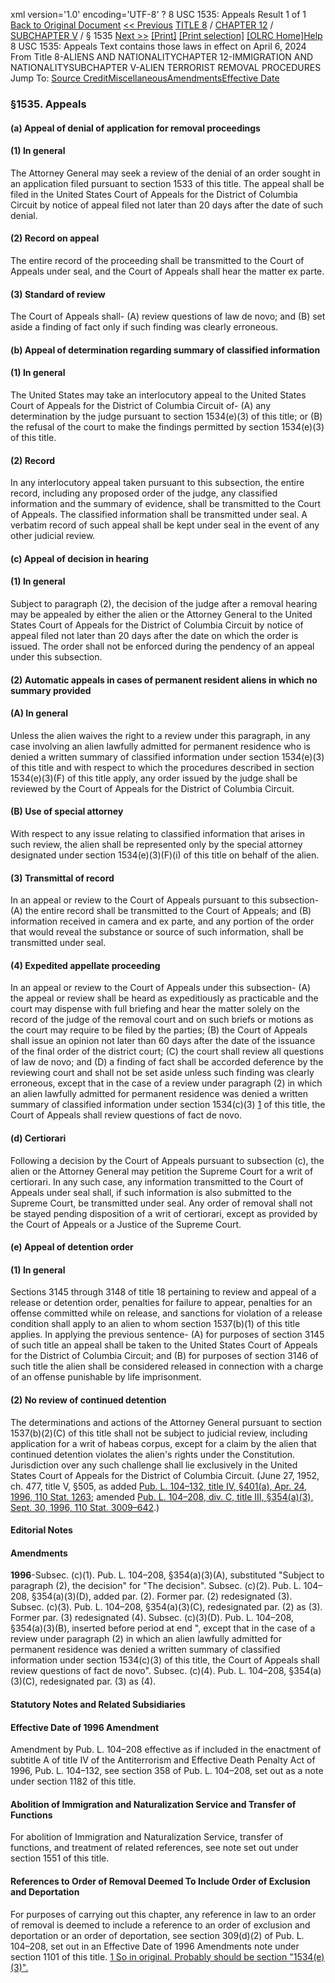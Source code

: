 xml version='1.0' encoding='UTF-8' ?
8 USC 1535: Appeals
 Result 1 of 1
[Back to Original Document](/view.xhtml;jsessionid=AA4312402797978EAC24A7CAC9E8EEA9)
[<< Previous](#)
 [TITLE 8](/view.xhtml;jsessionid=AA4312402797978EAC24A7CAC9E8EEA9?req=granuleid%3AUSC-prelim-title8&saved=%7CZ3JhbnVsZWlkOlVTQy1wcmVsaW0tdGl0bGU4LXNlY3Rpb24xNTM1%7C%7C%7C0%7Cfalse%7Cprelim&edition=prelim) / [CHAPTER 12](/view.xhtml;jsessionid=AA4312402797978EAC24A7CAC9E8EEA9?req=granuleid%3AUSC-prelim-title8-chapter12&saved=%7CZ3JhbnVsZWlkOlVTQy1wcmVsaW0tdGl0bGU4LXNlY3Rpb24xNTM1%7C%7C%7C0%7Cfalse%7Cprelim&edition=prelim) / [SUBCHAPTER V](/view.xhtml;jsessionid=AA4312402797978EAC24A7CAC9E8EEA9?req=granuleid%3AUSC-prelim-title8-chapter12-subchapter5&saved=%7CZ3JhbnVsZWlkOlVTQy1wcmVsaW0tdGl0bGU4LXNlY3Rpb24xNTM1%7C%7C%7C0%7Cfalse%7Cprelim&edition=prelim) / § 1535
 [Next >>](#)
[[Print]](#)
 [[Print selection]](#)
[[OLRC Home]](/browse.xhtml;jsessionid=AA4312402797978EAC24A7CAC9E8EEA9)[Help](/navHelp.xhtml;jsessionid=AA4312402797978EAC24A7CAC9E8EEA9)
8 USC 1535: Appeals
Text contains those laws in effect on April 6, 2024
From Title 8-ALIENS AND NATIONALITYCHAPTER 12-IMMIGRATION AND NATIONALITYSUBCHAPTER V-ALIEN TERRORIST REMOVAL PROCEDURES
Jump To: [Source Credit](#sourcecredit)[Miscellaneous](#miscellaneous-note)[Amendments](#amendment-note)[Effective Date](#effectivedate-amendment-note)
### §1535. Appeals
#### (a) Appeal of denial of application for removal proceedings
#### (1) In general
The Attorney General may seek a review of the denial of an order sought in an application filed pursuant to section 1533 of this title. The appeal shall be filed in the United States Court of Appeals for the District of Columbia Circuit by notice of appeal filed not later than 20 days after the date of such denial.
#### (2) Record on appeal
The entire record of the proceeding shall be transmitted to the Court of Appeals under seal, and the Court of Appeals shall hear the matter ex parte.
#### (3) Standard of review
The Court of Appeals shall-
(A) review questions of law de novo; and
(B) set aside a finding of fact only if such finding was clearly erroneous.
#### (b) Appeal of determination regarding summary of classified information
#### (1) In general
The United States may take an interlocutory appeal to the United States Court of Appeals for the District of Columbia Circuit of-
(A) any determination by the judge pursuant to section 1534(e)(3) of this title; or
(B) the refusal of the court to make the findings permitted by section 1534(e)(3) of this title.
#### (2) Record
In any interlocutory appeal taken pursuant to this subsection, the entire record, including any proposed order of the judge, any classified information and the summary of evidence, shall be transmitted to the Court of Appeals. The classified information shall be transmitted under seal. A verbatim record of such appeal shall be kept under seal in the event of any other judicial review.
#### (c) Appeal of decision in hearing
#### (1) In general
Subject to paragraph (2), the decision of the judge after a removal hearing may be appealed by either the alien or the Attorney General to the United States Court of Appeals for the District of Columbia Circuit by notice of appeal filed not later than 20 days after the date on which the order is issued. The order shall not be enforced during the pendency of an appeal under this subsection.
#### (2) Automatic appeals in cases of permanent resident aliens in which no summary provided
#### (A) In general
Unless the alien waives the right to a review under this paragraph, in any case involving an alien lawfully admitted for permanent residence who is denied a written summary of classified information under section 1534(e)(3) of this title and with respect to which the procedures described in section 1534(e)(3)(F) of this title apply, any order issued by the judge shall be reviewed by the Court of Appeals for the District of Columbia Circuit.
#### (B) Use of special attorney
With respect to any issue relating to classified information that arises in such review, the alien shall be represented only by the special attorney designated under section 1534(e)(3)(F)(i) of this title on behalf of the alien.
#### (3) Transmittal of record
In an appeal or review to the Court of Appeals pursuant to this subsection-
(A) the entire record shall be transmitted to the Court of Appeals; and
(B) information received in camera and ex parte, and any portion of the order that would reveal the substance or source of such information, shall be transmitted under seal.
#### (4) Expedited appellate proceeding
In an appeal or review to the Court of Appeals under this subsection-
(A) the appeal or review shall be heard as expeditiously as practicable and the court may dispense with full briefing and hear the matter solely on the record of the judge of the removal court and on such briefs or motions as the court may require to be filed by the parties;
(B) the Court of Appeals shall issue an opinion not later than 60 days after the date of the issuance of the final order of the district court;
(C) the court shall review all questions of law de novo; and
(D) a finding of fact shall be accorded deference by the reviewing court and shall not be set aside unless such finding was clearly erroneous, except that in the case of a review under paragraph (2) in which an alien lawfully admitted for permanent residence was denied a written summary of classified information under section 1534(c)(3) [1](#1535_1_target) of this title, the Court of Appeals shall review questions of fact de novo.
#### (d) Certiorari
Following a decision by the Court of Appeals pursuant to subsection (c), the alien or the Attorney General may petition the Supreme Court for a writ of certiorari. In any such case, any information transmitted to the Court of Appeals under seal shall, if such information is also submitted to the Supreme Court, be transmitted under seal. Any order of removal shall not be stayed pending disposition of a writ of certiorari, except as provided by the Court of Appeals or a Justice of the Supreme Court.
#### (e) Appeal of detention order
#### (1) In general
Sections 3145 through 3148 of title 18 pertaining to review and appeal of a release or detention order, penalties for failure to appear, penalties for an offense committed while on release, and sanctions for violation of a release condition shall apply to an alien to whom section 1537(b)(1) of this title applies. In applying the previous sentence-
(A) for purposes of section 3145 of such title an appeal shall be taken to the United States Court of Appeals for the District of Columbia Circuit; and
(B) for purposes of section 3146 of such title the alien shall be considered released in connection with a charge of an offense punishable by life imprisonment.
#### (2) No review of continued detention
The determinations and actions of the Attorney General pursuant to section 1537(b)(2)(C) of this title shall not be subject to judicial review, including application for a writ of habeas corpus, except for a claim by the alien that continued detention violates the alien's rights under the Constitution. Jurisdiction over any such challenge shall lie exclusively in the United States Court of Appeals for the District of Columbia Circuit.
(June 27, 1952, ch. 477, title V, §505, as added [Pub. L. 104–132, title IV, §401(a), Apr. 24, 1996, 110 Stat. 1263](/statviewer.htm?volume=110&page=1263); amended [Pub. L. 104–208, div. C, title III, §354(a)(3), Sept. 30, 1996, 110 Stat. 3009–642](/statviewer.htm?volume=110&page=3009-642).)
#### **Editorial Notes**
#### Amendments
**1996**-Subsec. (c)(1). Pub. L. 104–208, §354(a)(3)(A), substituted "Subject to paragraph (2), the decision" for "The decision".
Subsec. (c)(2). Pub. L. 104–208, §354(a)(3)(D), added par. (2). Former par. (2) redesignated (3).
Subsec. (c)(3). Pub. L. 104–208, §354(a)(3)(C), redesignated par. (2) as (3). Former par. (3) redesignated (4).
Subsec. (c)(3)(D). Pub. L. 104–208, §354(a)(3)(B), inserted before period at end ", except that in the case of a review under paragraph (2) in which an alien lawfully admitted for permanent residence was denied a written summary of classified information under section 1534(c)(3) of this title, the Court of Appeals shall review questions of fact de novo".
Subsec. (c)(4). Pub. L. 104–208, §354(a)(3)(C), redesignated par. (3) as (4).
#### **Statutory Notes and Related Subsidiaries**
#### Effective Date of 1996 Amendment
Amendment by Pub. L. 104–208 effective as if included in the enactment of subtitle A of title IV of the Antiterrorism and Effective Death Penalty Act of 1996, Pub. L. 104–132, see section 358 of Pub. L. 104–208, set out as a note under section 1182 of this title.
#### Abolition of Immigration and Naturalization Service and Transfer of Functions
For abolition of Immigration and Naturalization Service, transfer of functions, and treatment of related references, see note set out under section 1551 of this title.
#### References to Order of Removal Deemed To Include Order of Exclusion and Deportation
For purposes of carrying out this chapter, any reference in law to an order of removal is deemed to include a reference to an order of exclusion and deportation or an order of deportation, see section 309(d)(2) of Pub. L. 104–208, set out in an Effective Date of 1996 Amendments note under section 1101 of this title.
[1 So in original. Probably should be section "1534(e)(3)".](#1535_1)
